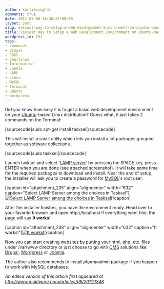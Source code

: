```yaml
---
author: kartiksinghal
comments: true
date: 2011-07-08 18:30:21+00:00
layout: post
slug: easiest-way-to-setup-a-web-development-environment-on-ubuntu-based-distros
title: Easiest Way to Setup a Web Development Environment on Ubuntu-based Distros
wordpress_id: 231
tags:
- commands
- drupal
- FOSS
- gnu/linux
- Informative
- Joomla
- LAMP
- Linux
- MySQL
- terminal
- ubuntu
- wordpress
---
```


Did you know how easy it is to get a basic web development environment on your [Ubuntu](http://www.ubuntu.com/)-based Linux distribution? Guess what, it just takes 2 commands on the Terminal:

[sourcecode]sudo apt-get install tasksel[/sourcecode]

This will install a small utility which lets you install a lot packages grouped together as software collections.

[sourcecode]sudo tasksel[/sourcecode]

Launch tasksel and select '[LAMP server](http://en.wikipedia.org/wiki/LAMP_%28software_bundle%29)' by pressing the SPACE key, press ENTER when you are done (see attached screenshot). It will take some time for the required packages to download and install. Near the end of setup, the installer will ask you to create a password for [MySQL](http://www.mysql.com)'s root user.

[caption id="attachment_235" align="aligncenter" width="632" caption="Select LAMP Server among the choices in Tasksel"][![Select LAMP Server among the choices in Tasksel](http://k4rtik.files.wordpress.com/2011/06/screenshot-terminal-lamp-server.png)](http://k4rtik.files.wordpress.com/2011/06/screenshot-terminal-lamp-server.png)[/caption]

After the installer finishes, you have the environment ready. Head over to your favorite browser and open http://localhost If everything went fine, the page will say **It works!**

[caption id="attachment_238" align="aligncenter" width="632" caption="It works!"][![It works!](http://k4rtik.files.wordpress.com/2011/06/screenshot-localhost-mozilla-firefox.png)](http://k4rtik.files.wordpress.com/2011/06/screenshot-localhost-mozilla-firefox.png)[/caption]

Now you can start creating websites by putting your html, php, etc. files under /var/www directory or just choose to go with [CMS](http://en.wikipedia.org/wiki/Content_management_system) solutions like [Drupal](http://www.drupal.org), [Wordpress](http://wordpress.org) or [Joomla](http://www.joomla.org/).

The author also recommends to install _phpmyadmin_ package if you happen to work with MySQL databases.

_An edited version of this article first appeared at http://www.muktware.com/articles/08/2011/1348_
